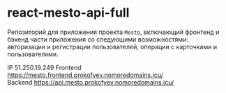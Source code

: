 # react-mesto-api-full
Репозиторий для приложения проекта `Mesto`, включающий фронтенд и бэкенд части приложения со следующими возможностями: авторизации и регистрации пользователей, операции с карточками и пользователями. 

IP 51.250.19.249
Frontend https://mesto.frontend.prokofyev.nomoredomains.icu/  
Backend https://api.mesto.prokofyev.nomoredomains.icu/
 